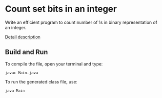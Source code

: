 # Count set bits in an integer

Write an efficient program to count number of 1s in binary representation of an integer.

[Detail description](https://www.geeksforgeeks.org/count-set-bits-in-an-integer/)

## Build and Run

To compile the file, open your terminal and type:
```
javac Main.java
```

To run the generated class file, use:
```
java Main
```
